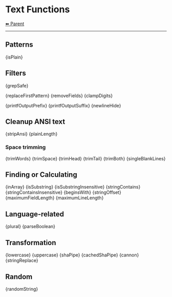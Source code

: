 # Text Functions

<!-- TEMPLATE header 2 -->
[⬅ Parent ](../index.md)
<hr />

## Patterns

{isPlain}

## Filters

{grepSafe}

{replaceFirstPattern}
{removeFields}
{clampDigits}

{printfOutputPrefix}
{printfOutputSuffix}
{newlineHide}

## Cleanup ANSI text

{stripAnsi}
{plainLength}

### Space trimming

{trimWords}
{trimSpace}
{trimHead}
{trimTail}
{trimBoth}
{singleBlankLines}

## Finding or Calculating

{inArray}
{isSubstring}
{isSubstringInsensitive}
{stringContains}
{stringContainsInsensitive}
{beginsWith}
{stringOffset}
{maximumFieldLength}
{maximumLineLength}

## Language-related

{plural}
{parseBoolean}

## Transformation

{lowercase}
{uppercase}
{shaPipe}
{cachedShaPipe}
{cannon}
{stringReplace}

## Random

{randomString}
